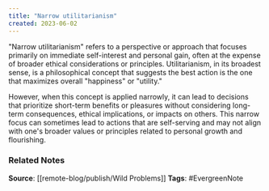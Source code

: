 ```yaml
---
title: "Narrow utilitarianism"
created: 2023-06-02
---
```


"Narrow utilitarianism" refers to a perspective or approach that focuses primarily on immediate self-interest and personal gain, often at the expense of broader ethical considerations or principles. Utilitarianism, in its broadest sense, is a philosophical concept that suggests the best action is the one that maximizes overall "happiness" or "utility."

However, when this concept is applied narrowly, it can lead to decisions that prioritize short-term benefits or pleasures without considering long-term consequences, ethical implications, or impacts on others. This narrow focus can sometimes lead to actions that are self-serving and may not align with one's broader values or principles related to personal growth and flourishing.

### Related Notes
**Source**: [[remote-blog/publish/Wild Problems]]
**Tags**: #EvergreenNote

